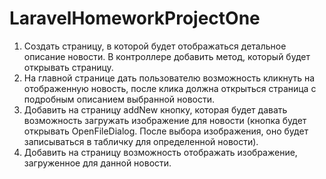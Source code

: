 # LaravelHomeworkProjectOne
1. Создать страницу, в которой будет отображаться детальное описание новости. В контроллере добавить метод, который будет открывать страницу.
2. На главной странице дать пользователю возможность кликнуть на отображенную новость, после клика должна открыться страница с подробным 
   описанием выбранной новости.
3. Добавить на страницу addNew кнопку, которая будет давать возможность загружать изображение для новости (кнопка будет открывать OpenFileDialog. 
   После выбора изображения, оно будет записываться в табличку для определенной новости).
4. Добавить на страницу возможность отображать изображение, загруженное для данной новости.
